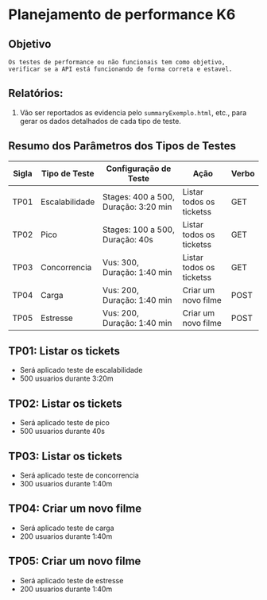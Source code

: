 # Planejamento de performance K6

## Objetivo 
`Os testes de performance ou não funcionais tem como objetivo, verificar se a API está funcionando de forma correta e estavel.` 


## Relatórios:
1. Vão ser reportados as evidencia pelo `summaryExemplo.html`, etc., para gerar os dados detalhados de cada tipo de teste.

## Resumo dos Parâmetros dos Tipos de Testes

| Sigla | Tipo de Teste        | Configuração de Teste                      | Ação                 | Verbo  |
|-------|----------------------|--------------------------------------------|----------------------|--------|
| TP01  | Escalabilidade               | Stages: 400 a 500, Duração: 3:20 min           | Listar todos os ticketss | GET    |
| TP02  | Pico            | Stages: 100 a 500, Duração: 40s           | Listar todos os ticketss  | GET   |
| TP03  | Concorrencia         | Vus: 300, Duração: 1:40 min           | Listar todos os ticketss  | GET    |
| TP04  |     Carga            | Vus: 200, Duração: 1:40 min          | Criar um novo filme   | POST    |
| TP05  | Estresse          | Vus: 200, Duração: 1:40 min  | Criar um novo filme     | POST |

## TP01: Listar os tickets

- Será aplicado teste de escalabilidade
- 500 usuarios durante 3:20m

## TP02: Listar os tickets

- Será aplicado teste de pico
- 500 usuarios durante 40s

## TP03: Listar os tickets
- Será aplicado teste de concorrencia
- 300 usuarios durante 1:40m

## TP04: Criar um novo filme
- Será aplicado teste de carga
- 200 usuarios durante 1:40m

## TP05: Criar um novo filme
- Será aplicado teste de estresse
- 200 usuarios durante 1:40m
